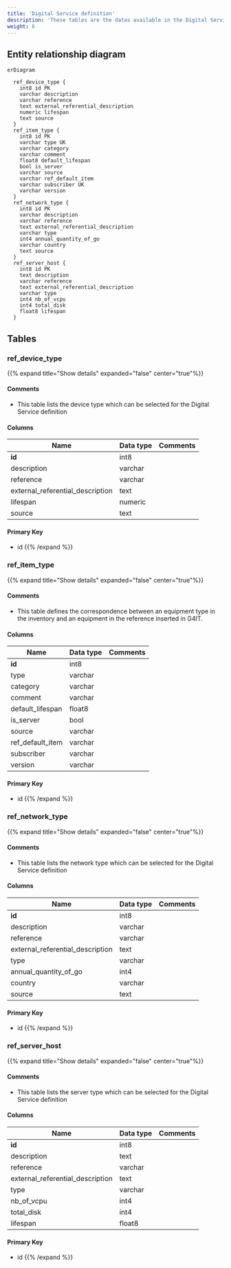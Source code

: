 ```yaml
---
title: 'Digital Service definition'
description: 'These tables are the datas available in the Digital Service module and their correspondance with the item for which impact datas are configured in G4IT'
weight: 6
---
```

## Entity relationship diagram 

```mermaid
erDiagram 

  ref_device_type {
    int8 id PK
    varchar description
    varchar reference
    text external_referential_description
    numeric lifespan
    text source
  }
  ref_item_type {
    int8 id PK
    varchar type UK
    varchar category
    varchar comment
    float8 default_lifespan
    bool is_server
    varchar source
    varchar ref_default_item
    varchar subscriber UK
    varchar version
  }
  ref_network_type {
    int8 id PK
    varchar description
    varchar reference
    text external_referential_description
    varchar type
    int4 annual_quantity_of_go
    varchar country
    text source
  }
  ref_server_host {
    int8 id PK
    text description
    varchar reference
    text external_referential_description
    varchar type
    int4 nb_of_vcpu
    int4 total_disk
    float8 lifespan
  }
``` 

## Tables 

### ref_device_type 

{{% expand title="Show details" expanded="false" center="true"%}} 

#### Comments 

 - This table lists the device type which can be selected for the Digital Service definition 

#### Columns 

|Name|Data type|Comments|
|---|---|---|
|**id**|int8||
|description|varchar||
|reference|varchar||
|external_referential_description|text||
|lifespan|numeric||
|source|text||

#### Primary Key 

 - id
{{% /expand %}}
### ref_item_type 

{{% expand title="Show details" expanded="false" center="true"%}} 

#### Comments 

 - This table defines the correspondence between an equipment type in the inventory and an equipment in the reference inserted in G4IT. 

#### Columns 

|Name|Data type|Comments|
|---|---|---|
|**id**|int8||
|type|varchar||
|category|varchar||
|comment|varchar||
|default_lifespan|float8||
|is_server|bool||
|source|varchar||
|ref_default_item|varchar||
|subscriber|varchar||
|version|varchar||

#### Primary Key 

 - id
{{% /expand %}}
### ref_network_type 

{{% expand title="Show details" expanded="false" center="true"%}} 

#### Comments 

 - This table lists the network type which can be selected for the Digital Service definition 

#### Columns 

|Name|Data type|Comments|
|---|---|---|
|**id**|int8||
|description|varchar||
|reference|varchar||
|external_referential_description|text||
|type|varchar||
|annual_quantity_of_go|int4||
|country|varchar||
|source|text||

#### Primary Key 

 - id
{{% /expand %}}
### ref_server_host 

{{% expand title="Show details" expanded="false" center="true"%}} 

#### Comments 

 - This table lists the server type which can be selected for the Digital Service definition 

#### Columns 

|Name|Data type|Comments|
|---|---|---|
|**id**|int8||
|description|text||
|reference|varchar||
|external_referential_description|text||
|type|varchar||
|nb_of_vcpu|int4||
|total_disk|int4||
|lifespan|float8||

#### Primary Key 

 - id
{{% /expand %}}

